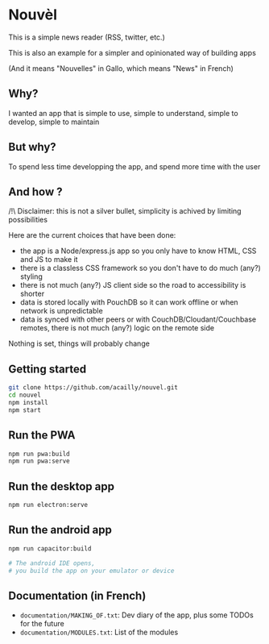 # Nouvèl

This is a simple news reader (RSS, twitter, etc.)

This is also an example for a simpler and opinionated way of building apps

(And it means "Nouvelles" in Gallo, which means "News" in French)

## Why?

I wanted an app that is simple to use, simple to understand, simple to develop, simple to maintain

## But why?

To spend less time developping the app, and spend more time with the user

## And how ?

/!\ Disclaimer: this is not a silver bullet, simplicity is achived by limiting possibilities

Here are the current choices that have been done:

- the app is a Node/express.js app so you only have to know HTML, CSS and JS to make it
- there is a classless CSS framework so you don't have to do much (any?) styling
- there is not much (any?) JS client side so the road to accessibility is shorter
- data is stored locally with PouchDB so it can work offline or when network is unpredictable
- data is synced with other peers or with CouchDB/Cloudant/Couchbase remotes, there is not much (any?) logic on the remote side

Nothing is set, things will probably change

## Getting started

```bash
git clone https://github.com/acailly/nouvel.git
cd nouvel
npm install
npm start
```

## Run the PWA

```bash
npm run pwa:build
npm run pwa:serve
```

## Run the desktop app

```bash
npm run electron:serve
```

## Run the android app

```bash
npm run capacitor:build

# The android IDE opens,
# you build the app on your emulator or device
```

## Documentation (in French)

- `documentation/MAKING_OF.txt`: Dev diary of the app, plus some TODOs for the future
- `documentation/MODULES.txt`: List of the modules
